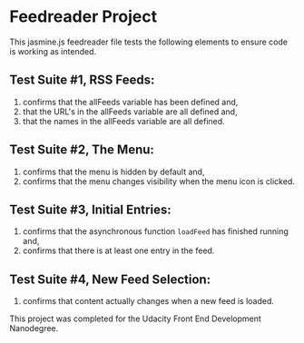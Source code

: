 # Feedreader Project

This jasmine.js feedreader file tests the following elements to ensure code is working as intended. 


## Test Suite #1, RSS Feeds:
1. confirms that the allFeeds variable has been defined and,
2. that the URL's in the allFeeds variable are all defined and, 
3. that the names in the allFeeds variable are all defined.

## Test Suite #2, The Menu:
1. confirms that the menu is hidden by default and,
2. confirms that the menu changes visibility when the menu icon is clicked. 

## Test Suite #3, Initial Entries:
1. confirms that the asynchronous function `loadFeed` has finished running and,
2. confirms that there is at least one entry in the feed. 

## Test Suite #4, New Feed Selection:
1. confirms that content actually changes when a new feed is loaded. 

This project was completed for the Udacity Front End Development Nanodegree. 
